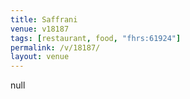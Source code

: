 ```yaml
---
title: Saffrani
venue: v18187
tags: [restaurant, food, "fhrs:61924"]
permalink: /v/18187/
layout: venue
---
```

null
